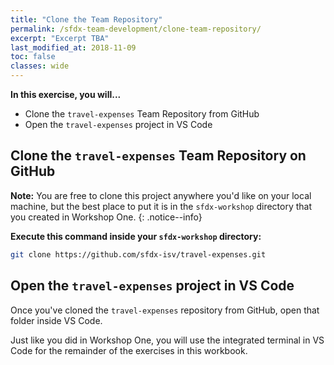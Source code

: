 ```yaml
---
title: "Clone the Team Repository"
permalink: /sfdx-team-development/clone-team-repository/
excerpt: "Excerpt TBA"
last_modified_at: 2018-11-09
toc: false
classes: wide
---
```


**In this exercise, you will...**

* Clone the `travel-expenses` Team Repository from GitHub
* Open the `travel-expenses` project in VS Code

## Clone the `travel-expenses` Team Repository on GitHub

**Note:** You are free to clone this project anywhere you'd like on your local machine, but the best place to put it is in the `sfdx-workshop` directory that you created in Workshop One.
{: .notice--info}

**Execute this command inside your `sfdx-workshop` directory:**
```bash
git clone https://github.com/sfdx-isv/travel-expenses.git
```
<!--
**After executing the above, your terminal should look something like this:**
{% include figure image_path="/assets/images/W01_U05_vscode-convert-mdapi-source-results.png" alt="" caption="" %}
-->

## Open the `travel-expenses` project in VS Code

Once you've cloned the `travel-expenses` repository from GitHub, open that folder inside VS Code.

Just like you did in Workshop One, you will use the integrated terminal in VS Code for the remainder of the exercises in this workbook.